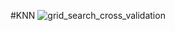 #KNN
![grid_search_cross_validation](https://github.com/nikhilnaik789/iris-data-set/assets/141207725/15d763f4-808a-42db-b453-c1d7d05f62f7)
